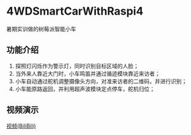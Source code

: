 # 4WDSmartCarWithRaspi4
暑期实训做的树莓派智能小车
## 功能介绍
1. 探照灯闪烁作为警示灯，同时识别目标区域的人脸；
2. 当外来人靠近大门时，小车鸣笛并通过循迹模块靠近来访者；
3. 小车自动通过舵机调整摄像头方向，对准来访者的二维码，并进行识别；
4. 小车能原路返回，并利用超声波模块定点停车，舵机归位；
## 视频演示
[视频(BiliBili)](https://www.bilibili.com/video/av413979826)
